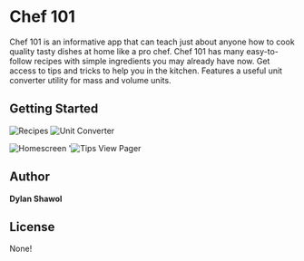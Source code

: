 # Chef 101
Chef 101 is an informative app that can teach just about anyone how to cook quality tasty dishes at home like a pro chef. Chef 101 has many easy-to-follow recipes with simple ingredients you may already have now. Get access to tips and tricks to help you in the kitchen. Features a useful unit converter utility for mass and volume units.

## Getting Started

![Recipes](https://i.imgur.com/We5zrb5.png) 
![Unit Converter](https://i.imgur.com/R0btW9k.png) 

![Homescreen](https://i.imgur.com/eq2DfVu.jpeg) '![Tips View Pager](https://i.imgur.com/gPmy2cC.gif)

## Author
**Dylan Shawol**

## License 
None! 
